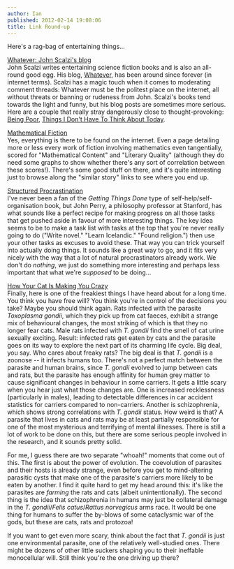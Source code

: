 ```yaml
---
author: Ian
published: 2012-02-14 19:08:06
title: Link Round-up
---
```

Here's a rag-bag of entertaining things...

[Whatever: John Scalzi's blog](http://whatever.scalzi.com/)
<br>
John Scalzi writes entertaining science fiction books and is also an
all-round good egg.  His blog,
[Whatever](http://whatever.scalzi.com/), has been around since forever
(in internet terms).  Scalzi has a magic touch when it comes to
moderating comment threads: Whatever must be the politest place on the
internet, all without threats or banning or rudeness from John.
Scalzi's books tend towards the light and funny, but his blog posts
are sometimes more serious.  Here are a couple that really stray
dangerously close to thought-provoking:
[Being Poor](http://whatever.scalzi.com/2005/09/03/being-poor/),
[Things I Don't Have To Think About Today](http://whatever.scalzi.com/2010/10/18/things-i-dont-have-to-think-about-today/).

[Mathematical Fiction](http://kasmana.people.cofc.edu/MATHFICT/)
<br>
Yes, everything is there to be found on the internet.  Even a page
detailing more or less every work of fiction involving mathematics
even tangentially, scored for "Mathematical Content" and "Literary
Quality" (although they do need some graphs to show whether there's
any sort of correlation between these scores!).  There's some good
stuff on there, and it's quite interesting just to browse along the
"similar story" links to see where you end up.

[Structured Procrastination](http://www.structuredprocrastination.com/)
<br>
I've never been a fan of the *Getting Things Done* type of
self-help/self-organisation book, but John Perry, a philosophy
professor at Stanford, has what sounds like a perfect recipe for
making progress on all those tasks that get pushed aside in favour of
more interesting things.  The key idea seems to be to make a task list
with tasks at the top that you're never really going to do ("Write
novel."  "Learn Icelandic."  "Found religion.") then use your other
tasks as excuses to avoid these.  That way you can trick yourself into
actually doing things.  It sounds like a great way to go, and it fits
very nicely with the way that a lot of natural procrastinators already
work.  We don't do *nothing*, we just do something more interesting
and perhaps less important that what we're *supposed* to be doing...

[How Your Cat Is Making You Crazy](http://www.theatlantic.com/magazine/archive/2012/03/how-your-cat-is-making-you-crazy/8873/?single_page=true)
<br>
Finally, here is one of the freakiest things I have heard about for a
long time.  You think you have free will?  You think you're in control
of the decisions you take?  Maybe you should think again.  Rats
infected with the parasite *Toxoplasma gondii*, which they pick up
from cat faeces, exhibit a strange mix of behavioural changes, the
most striking of which is that they no longer fear cats.  Male rats
infected with *T. gondii* find the smell of cat urine sexually
exciting.  Result: infected rats get eaten by cats and the parasite
goes on its way to explore the next part of its charming life cycle.
Big deal, you say.  Who cares about freaky rats?  The big deal is that
*T. gondii* is a zoonose -- it infects humans too.  There's not a
perfect match between the parasite and human brains, since *T. gondii*
evolved to jump between cats and rats, but the parasite has enough
affinity for human grey matter to cause significant changes in
behaviour in some carriers.  It gets a little scary when you hear just
what those changes are.  One is increased recklessness (particularly
in males), leading to detectable differences in car accident
statistics for carriers compared to non-carriers.  Another is
schizophrenia, which shows strong correlations with *T. gondii*
status.  How weird is that?  A parasite that lives in cats and rats
may be at least partially responsible for one of the most mysterious
and terrifying of mental illnesses.  There is still a lot of work to
be done on this, but there are some serious people involved in the
research, and it sounds pretty solid.

For me, I guess there are two separate "whoah!" moments that come out
of this.  The first is about the power of evolution.  The coevolution
of parasites and their hosts is already strange, even before you get
to mind-altering parasitic cysts that make one of the parasite's
carriers more likely to be eaten by another.  I find it quite hard to
get my head around this: it's like the parasites are *farming* the
rats and cats (albeit unintentionally).  The second thing is the idea
that schizophrenia in humans may just be collateral damage in the
*T. gondii*/*Felis catus*/*Rattus norvegicus* arms race.  It would be
one thing for humans to suffer the by-blows of some cataclysmic war of
the gods, but these are cats, rats and protozoa!

If you want to get even more scary, think about the fact that
*T. gondii* is just one environmental parasite, one of the relatively
well-studied ones.  There might be dozens of other little suckers
shaping you to their ineffable monocellular will.  Still think you're
the one driving up there?
